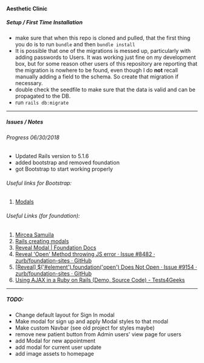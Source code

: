 #### Aesthetic Clinic

##### Setup / First Time Installation

- make sure that when this repo is cloned and pulled, that the first thing you do is to run `bundle` and then `bundle install`
- It is possible that one of the migrations is messed up, particularly with adding passwords to Users. It was working just fine on my development box, but for some reason other users of this repository are reporting that the migration is nowhere to be found, even though I do __not__ recall manually adding a field to the schema. So create that migration if necessary. 
- double check the seedfile to make sure that the data is valid and can be propagated to the DB.
- run `rails db:migrate`

---

##### Issues / Notes

###### Progress 06/30/2018
- Updated Rails version to 5.1.6
- added bootstrap and removed foundation
- got Bootstrap to start working properly

###### Useful links for Bootstrap:
1. [Modals](jtway.co/5-steps-to-add-remote-modals-to-your-rails-app-8c21213b4d0c) 

###### Useful Links (for foundation):
1. [Mircea Samuila](https://www.mirceasamuila.com/posts/bootstrap-modals-in-rails)
2. [Rails creating modals](https://qiita.com/Kolosek/items/4ee80eb0c6dd0af4b1b7)
3. [Reveal Modal | Foundation Docs](https://foundation.zurb.com/sites/docs/v/5.5.3/components/reveal.html)
4. [Reveal 'Open' Method throwing JS error · Issue #8482 · zurb/foundation-sites · GitHub](https://github.com/zurb/foundation-sites/issues/8482)
5. [[Reveal] $('#element').foundation('open') Does Not Open · Issue #9154 · zurb/foundation-sites · GitHub](https://github.com/zurb/foundation-sites/issues/9154)
6. [Using AJAX in a Ruby on Rails (Demo, Source Code) - Tests4Geeks](https://tests4geeks.com/ajax-in-rails/)

---

##### TODO:

- Change default layout for Sign In modal
- Make modal for sign up and apply Modal styles to that modal
- Make custom Navbar (see old project for styles maybe)
- remove new patient button from Admin users' view page for users
- add Modal for new appointment
- add modal for current user update
- add image assets to homepage



